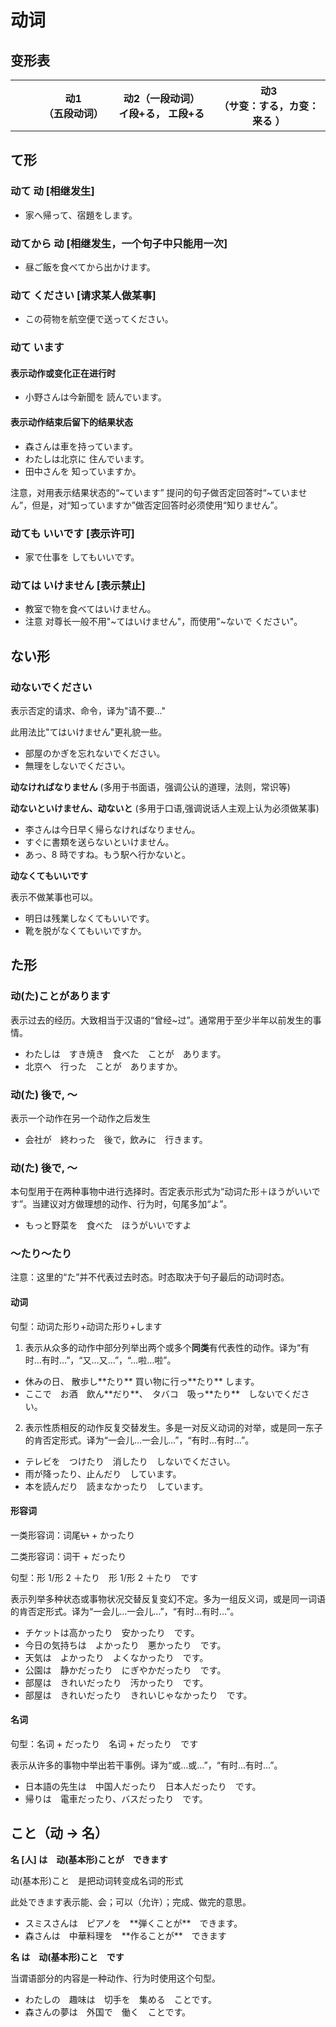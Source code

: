 # 动词

## 变形表

<table :class="$style['verb-conjugation-table']">
  <colgroup>
    <col style="width: 8%" />
    <col style="width: 7%" />
    <col style="width: 5%" />
    <col style="width: 12%" />
    <col style="width: 8%" />
    <col style="width: 5%" />
    <col style="width: 19%" />
    <col style="width: 14%" />
    <col style="width: 5%" />
    <col style="width: 17%" />
  </colgroup>
  <thead>
    <tr style="border-bottom: 2px solid #888;">
      <th></th>
      <th colspan="3">
        <div>动1</div>
        <div>（五段动词）</div>
      </th>
      <th colspan="3">
        <div>动2（一段动词）</div>
        <div>イ段+る， エ段+る</div>
      </th>
      <th colspan="3">
        <div>动3</div>
        <div>（サ变：する，カ变：来る ）</div>
      </th>
    </tr>
  </thead>
  <tbody>
  <template v-for="(formData, form) of conjugations" :key="form">
    <template  v-for="ending in verbEndings">
    <tr>
      <td v-if="ending==='う'" rowspan="9"><b>{{form}}</b></td>
      <td>{{ending}}</td>
      <td>→</td>
      <td v-html="content(form, ending)"></td>
      <template  v-if="ending==='う'">
        <td>～る</td>
        <td>→</td>
        <td v-html="content(form, 'る2')"></td>
        <td>来る</td>
        <td>→</td>
        <td v-html="content(form, '来る')"></td>
      </template>
      <template  v-else-if="ending==='く'">
        <td colspan="3"></td>
        <td>する</td>
        <td>→</td>
        <td v-html="content(form, 'する')"></td>
      </template>
      <template  v-else-if="ending==='ぐ'">
        <td colspan="3"></td>
        <td>～する</td>
        <td>→</td>
        <td v-html="'～'+content(form, 'する')"></td>
      </template>
      <template v-else>
        <td colspan="3"></td>
        <td colspan="3"></td>
      </template>
    </tr>
    <tr v-if="ending==='る'"><td colspan="10" style="background-color: #888; height: 2px;"></td></tr>
    </template>
  </template>
  </tbody>

</table>

## て形

### **动て 动** \[相继发生\]

<ul class="example">
  <li>家へ帰って、宿題をします。</li>
</ul>

### **动てから 动** \[相继发生，一个句子中只能用一次\]

<ul class="example">
  <li>昼ご飯を食べてから出かけます。</li>
</ul>

### **动て ください** \[请求某人做某事\]

<ul class="example">
  <li>この荷物を航空便で送ってください。</li>
</ul>

### 动て います

#### 表示动作或变化正在进行时

<ul class="example">
  <li>小野さんは今新聞を 読んでいます。</li>
</ul>

#### 表示动作结束后留下的结果状态

<ul class="example">
  <li>森さんは車を持っています。</li>
  <li>わたしは北京に 住んでいます。</li>
  <li>田中さんを 知っていますか。</li>
</ul>

注意，对用表示结果状态的“~ています” 提问的句子做否定回答时“~ていません”，但是，对“知っていますか”做否定回答时必须使用“知りません”。

### **动ても いいです** \[表示许可\]

<ul class="example">
  <li>家で仕事を してもいいです。</li>
</ul>

### 动ては いけません \[表示禁止\]

<ul class="example">
  <li>教室で物を食べてはいけません。</li>
  <li>注意 对尊长一般不用"~てはいけません"，而使用"~ないで ください"。</li>
</ul>

## ない形

### 动ないでください

表示否定的请求、命令，译为"请不要…"

此用法比"てはいけません"更礼貌一些。

<ul class="example">
  <li>部屋のかぎを忘れないでください。</li>
  <li>無理をしないでください。</li>
</ul>

**动なければなりません** (多用于书面语，强调公认的道理，法则，常识等)

**动ないといけません、动ないと** (多用于口语,强调说话人主观上认为必须做某事)

<ul class="example">
  <li>李さんは今日早く帰らなければなりません。</li>
  <li>すぐに書類を送らないといけません。</li>
  <li>あっ、8 時ですね。もう駅へ行かないと。</li>
</ul>

**动なくてもいいです**

表示不做某事也可以。

<ul class="example">
  <li>明日は残業しなくてもいいです。</li>
  <li>靴を脱がなくてもいいですか。</li>
</ul>

## た形

### 动(た)ことがあります

表示过去的经历。大致相当于汉语的“曾经~过”。通常用于至少半年以前发生的事情。

<ul class="example">
  <li>わたしは　すき焼き　食べた　ことが　あります。</li>
  <li>北京へ　行った　ことが　ありますか。</li>
</ul>

### 动(た) 後で, ～

表示一个动作在另一个动作之后发生

<ul class="example">
  <li>会社が　終わった　後で，飲みに　行きます。</li>
</ul>

### 动(た) 後で, ～

本句型用于在两种事物中进行选择时。否定表示形式为“动词た形＋ほうがいいです”。当建议对方做理想的动作、行为时，句尾多加“よ”。

<ul class="example">
  <li>もっと野菜を　食べた　ほうがいいですよ</li>
</ul>

### ～たり～たり

注意：这里的“た”并不代表过去时态。时态取决于句子最后的动词时态。

#### 动词

句型：动词た形り+动词た形り+します

1.  表示从众多的动作中部分列举出两个或多个**同类**有代表性的动作。译为“有时…有时…”，“又…又…”，“…啦…啦”。

<ul class="example">
  <li>休みの日、 散歩し**たり** 買い物に行っ**たり** します。</li>
  <li>ここで　お酒　飲ん**だり**、　タバコ　吸っ**たり**　しないでください。</li>
</ul>

2.  表示性质相反的动作反复交替发生。多是一对反义动词的对举，或是同一东子的肯否定形式。译为“一会儿…一会儿…”，“有时…有时…”。

<ul class="example">
  <li>テレビを　つけたり　消したり　しないでください。</li>
  <li>雨が降ったり、止んだり　しています。</li>
  <li>本を読んだり　読まなかったり　しています。</li>
</ul>

#### 形容词

一类形容词：词尾~~い~~ + かったり

二类形容词：词干 + だったり

句型：形 1/形 2 ＋たり　形 1/形 2 ＋たり　です

表示列举多种状态或事物状况交替反复变幻不定。多为一组反义词，或是同一词语的肯否定形式。译为“一会儿…一会儿…”，“有时…有时…”。

<ul class="example">
  <li>チケットは高かったり　安かったり　です。</li>
  <li>今日の気持ちは　よかったり　悪かったり　です。</li>
  <li>天気は　よかったり　よくなかったり　です。</li>
  <li>公園は　静かだったり　にぎやかだったり　です。</li>
  <li>部屋は　きれいだったり　汚かったり　です。</li>
  <li>部屋は　きれいだったり　きれいじゃなかったり　です。</li>
</ul>

#### 名词

句型：名词 + だったり　名词 + だったり　です

表示从许多的事物中举出若干事例。译为“或…或…”，“有时…有时…”。

<ul class="example">
  <li>日本語の先生は　中国人だったり　日本人だったり　です。</li>
  <li>帰りは　電車だったり、バスだったり　です。</li>
</ul>

## こと（动 -\> 名）

**名 \[人\] は　动(基本形)ことが　できます**

动(基本形)こと　是把动词转变成名词的形式

此处できます表示能、会；可以（允许）；完成、做完的意思。

<ul class="example">
  <li>スミスさんは　ピアノを　**弾くことが**　できます。</li>
  <li>森さんは　中華料理を　**作ることが**　できます</li>
</ul>

**名 は　动(基本形)こと　です**

当谓语部分的内容是一种动作、行为时使用这个句型。

<ul class="example">
  <li>わたしの　趣味は　切手を　集める　ことです。</li>
  <li>森さんの夢は　外国で　働く　ことです。</li>
</ul>

<script setup lang="ts">
const verbEndings = ['う', 'く', 'ぐ', 'す', 'つ', 'ぬ', 'ぶ', 'む', 'る'];
const conjugations = {
  'ます': {
    う: 'います', く: 'きます', ぐ: 'ぎます', す: 'します', つ: 'ちます', ぬ: 'にます', ぶ: 'びます', む: 'みます', る: 'ります',
    る2: 'ます',
    来る: '来ます', する: 'します',
  },
  'て': {
    う: '～って', く: '～いて', ぐ: '～いで', す: '～して', つ: '～って', ぬ: '～んで', ぶ: '～んで', む: '～んで', る: '～って',
    る2: 'て',
    来る: '来て', する: 'して'
  },
  'た': {
    う: '～った', く: '～いた', ぐ: '～いだ', す: '～した', つ: '～った', ぬ: '～んだ', ぶ: '～んだ', む: '～んだ', る: '～った',
    る2: 'た',
    来る: '来た', する: 'した'
  },
  'ない': {
    う: '～わない', く: '～かない', ぐ: '～がない', す: '～さない', つ: '～たない', ぬ: '～なない', ぶ: '～ばない', む: '～まない', る: '～らない',
    る2: `<s style="color: red;">(ます)</s>形＋ない`,
    来る: '来(こ)ない', する: 'しない'
  },

}

function content(form: string, ending: string) {
  const res = conjugations[form][ending];
  return res;
  if (res.startsWith('html'))
    return `<span>hello</span>`
  else
    return res
}

</script>

<style module lang="scss">
  .verb-conjugation-table {
    border: 2px solid gray;
    border-radius: 5px;
    /* width: 760px!important; */
    td, th {
      font-size: 16px;
      padding: 0 5px;
      text-align: center;
    }
  }

</style>
